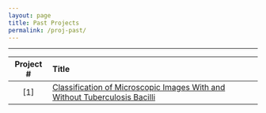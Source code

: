 ```yaml
---
layout: page
title: Past Projects
permalink: /proj-past/
---
```

---
| Project #                   |Title            
|:---------------------------:|:-------------------------------
|[1]                          |[ Classification of Microscopic Images With and Without Tuberculosis Bacilli]({{site.url}}/past_projects/Spring_2019/BME590_final_project_Zhen+Huisi/project_webpage.html)
